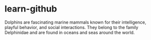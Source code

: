 # learn-github

Dolphins are fascinating marine mammals known for their intelligence, playful behavior, and social interactions. They belong to the family Delphinidae and are found in oceans and seas around the world.
